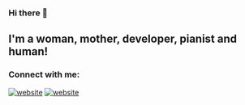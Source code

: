 ### Hi there 👋

<!--
**jitkahubnerova/jitkahubnerova** is a ✨ _special_ ✨ repository because its `README.md` (this file) appears on your GitHub profile.

Here are some ideas to get you started:

- 🔭 I’m currently working on envita.cz
- 🌱 I’m currently learning React, AWS, Azure, Blazor
- 👯 I’m looking to collaborate on good life
- 📫 How to reach me: ...

-->
## I'm a woman, mother, developer, pianist and human!
### Connect with me:
[![website](./img/linkedin-light.svg)](https://www.linkedin.com/in/hubnerova#gh-light-mode-only)
[![website](./img/linkedin-dark.svg)](https://www.linkedin.com/in/hubnerova#gh-dark-mode-only)

<br />
<br /> 
